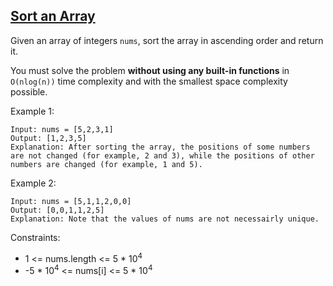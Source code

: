 ## [Sort an Array](https://leetcode.com/problems/sort-an-array/description/)

Given an array of integers `nums`, sort the array in ascending order and return it.

You must solve the problem **without using any built-in functions** in `O(nlog(n))` time complexity and with the smallest space complexity possible.

Example 1:

    Input: nums = [5,2,3,1]
    Output: [1,2,3,5]
    Explanation: After sorting the array, the positions of some numbers are not changed (for example, 2 and 3), while the positions of other numbers are changed (for example, 1 and 5).

Example 2:

    Input: nums = [5,1,1,2,0,0]
    Output: [0,0,1,1,2,5]
    Explanation: Note that the values of nums are not necessairly unique.

Constraints:

* 1 <= nums.length <= 5 * 10<sup>4</sup>
* -5 * 10<sup>4</sup> <= nums[i] <= 5 * 10<sup>4</sup>
